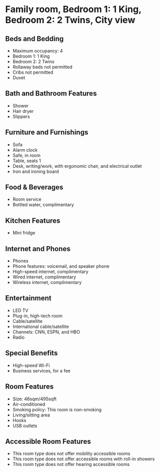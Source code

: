 # Family room, Bedroom 1: 1 King, Bedroom 2: 2 Twins, City view

## Beds and Bedding

- Maximum occupancy: 4
- Bedroom 1: 1 King
- Bedroom 2: 2 Twins
- Rollaway beds not permitted
- Cribs not permitted
- Duvet

## Bath and Bathroom Features

- Shower
- Hair dryer
- Slippers

## Furniture and Furnishings

- Sofa
- Alarm clock
- Safe, in room
- Table, seats 1
- Desk, writing/work, with ergonomic chair, and electrical outlet
- Iron and ironing board

## Food & Beverages

- Room service
- Bottled water, complimentary

## Kitchen Features

- Mini fridge

## Internet and Phones

- Phones
- Phone features: voicemail, and speaker phone
- High-speed internet, complimentary
- Wired internet, complimentary
- Wireless internet, complimentary

## Entertainment

- LED TV
- Plug-in, high-tech room
- Cable/satellite
- International cable/satellite
- Channels: CNN, ESPN, and HBO
- Radio

## Special Benefits

- High-speed Wi-Fi
- Business services, for a fee

## Room Features

- Size: 46sqm/495sqft
- Air-conditioned
- Smoking policy: This room is non-smoking
- Living/sitting area
- Hooks
- USB outlets

## Accessible Room Features

- This room type does not offer mobility accessible rooms
- This room type does not offer accessible rooms with roll-in showers
- This room type does not offer hearing accessible rooms
